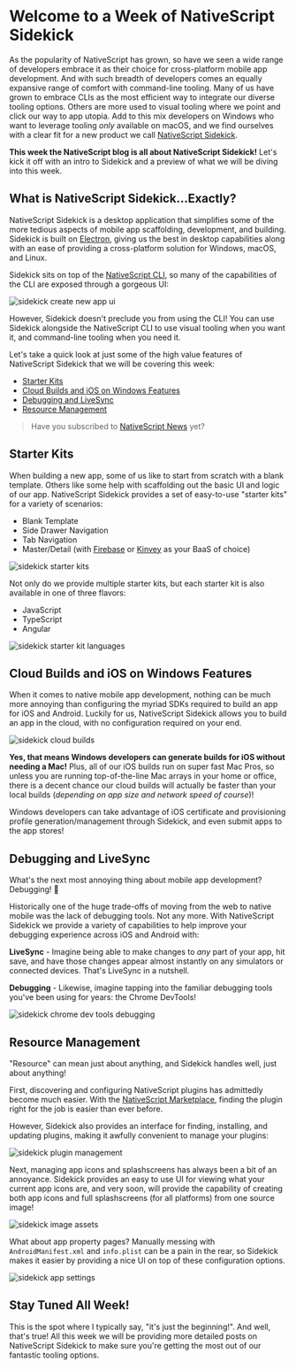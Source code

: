 # Welcome to a Week of NativeScript Sidekick

As the popularity of NativeScript has grown, so have we seen a wide range of developers embrace it as their choice for cross-platform mobile app development. And with such breadth of developers comes an equally expansive range of comfort with command-line tooling. Many of us have grown to embrace CLIs as the most efficient way to integrate our diverse tooling options. Others are more used to visual tooling where we point and click our way to app utopia. Add to this mix developers on Windows who want to leverage tooling *only* available on macOS, and we find ourselves with a clear fit for a new product we call [NativeScript Sidekick](https://www.nativescript.org/nativescript-sidekick).

**This week the NativeScript blog is all about NativeScript Sidekick!** Let's kick it off with an intro to Sidekick and a preview of what we will be diving into this week.

## What is NativeScript Sidekick...Exactly?

NativeScript Sidekick is a desktop application that simplifies some of the more tedious aspects of mobile app scaffolding, development, and building. Sidekick is built on [Electron](https://electronjs.org/), giving us the best in desktop capabilities along with an ease of providing a cross-platform solution for Windows, macOS, and Linux.

Sidekick sits on top of the [NativeScript CLI](https://www.npmjs.com/package/nativescript), so many of the capabilities of the CLI are exposed through a gorgeous UI:

![sidekick create new app ui](intro-create-app.png)

However, Sidekick doesn't preclude you from using the CLI! You can use Sidekick alongside the NativeScript CLI to use visual tooling when you want it, and command-line tooling when you need it.

Let's take a quick look at just some of the high value features of NativeScript Sidekick that we will be covering this week:

- [Starter Kits](#starter-kits)
- [Cloud Builds and iOS on Windows Features](#cloud-builds)
- [Debugging and LiveSync](#debugging-livesync)
- [Resource Management](#resource-management)

> Have you subscribed to [NativeScript News](https://www.nativescript.org/nativescript-newsletter) yet?

<a name="starter-kits"></a>
## Starter Kits

When building a new app, some of us like to start from scratch with a blank template. Others like some help with scaffolding out the basic UI and logic of our app. NativeScript Sidekick provides a set of easy-to-use "starter kits" for a variety of scenarios:

- Blank Template
- Side Drawer Navigation
- Tab Navigation
- Master/Detail (with [Firebase](https://firebase.google.com/) or [Kinvey](https://www.kinvey.com/) as your BaaS of choice)

![sidekick starter kits](intro-starter-kits.png)

Not only do we provide multiple starter kits, but each starter kit is also available in one of three flavors:

- JavaScript
- TypeScript
- Angular

![sidekick starter kit languages](intro-starter-kits-types.png)

<a name="cloud-builds"></a>
## Cloud Builds and iOS on Windows Features

When it comes to native mobile app development, nothing can be much more annoying than configuring the myriad SDKs required to build an app for iOS and Android. Luckily for us, NativeScript Sidekick allows you to build an app in the cloud, with no configuration required on your end.

![sidekick cloud builds](intro-cloud-builds.png)

**Yes, that means Windows developers can generate builds for iOS without needing a Mac!** Plus, all of our iOS builds run on super fast Mac Pros, so unless you are running top-of-the-line Mac arrays in your home or office, there is a decent chance our cloud builds will actually be faster than your local builds (*depending on app size and network speed of course*)!

Windows developers can take advantage of iOS certificate and provisioning profile generation/management through Sidekick, and even submit apps to the app stores!

<a name="debugging-livesync"></a>
## Debugging and LiveSync

What's the next most annoying thing about mobile app development? Debugging! 🐛

Historically one of the huge trade-offs of moving from the web to native mobile was the lack of debugging tools. Not any more. With NativeScript Sidekick we provide a variety of capabilities to help improve your debugging experience across iOS and Android with:

**LiveSync** - Imagine being able to make changes to *any* part of your app, hit save, and have those changes appear almost instantly on any simulators or connected devices. That's LiveSync in a nutshell.

**Debugging** - Likewise, imagine tapping into the familiar debugging tools you've been using for years: the Chrome DevTools!

![sidekick chrome dev tools debugging](intro-chrome-dev-tools.png)

<a name="resource-management"></a>
## Resource Management

"Resource" can mean just about anything, and Sidekick handles well, just about anything!

First, discovering and configuring NativeScript plugins has admittedly become much easier. With the [NativeScript Marketplace](https://market.nativescript.org/), finding the plugin right for the job is easier than ever before.

However, Sidekick also provides an interface for finding, installing, and updating plugins, making it awfully convenient to manage your plugins:

![sidekick plugin management](intro-plugins.png)

Next, managing app icons and splashscreens has always been a bit of an annoyance. Sidekick provides an easy to use UI for viewing what your current app icons are, and very soon, will provide the capability of creating both app icons and full splashscreens (for all platforms) from one source image!

![sidekick image assets](intro-image-assets.png)

What about app property pages? Manually messing with `AndroidManifest.xml` and `info.plist` can be a pain in the rear, so Sidekick makes it easier by providing a nice UI on top of these configuration options.

![sidekick app settings](intro-app-settings.png)

## Stay Tuned All Week!

This is the spot where I typically say, "it's just the beginning!". And well, that's true! All this week we will be providing more detailed posts on NativeScript Sidekick to make sure you're getting the most out of our fantastic tooling options.